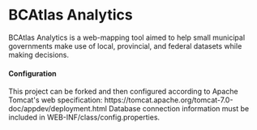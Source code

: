 <h1>BCAtlas Analytics</h1>
BCAtlas Analytics is a web-mapping tool aimed to help small municipal governments make use of local, provincial, and federal datasets while making decisions.

<h4>Configuration</h4>
This project can be forked and then configured according to Apache Tomcat's web specification: https://tomcat.apache.org/tomcat-7.0-doc/appdev/deployment.html
Database connection information must be included in WEB-INF/class/config.properties.

<h4>